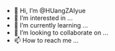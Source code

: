- 👋 Hi, I’m @HUangZAIyue
- 👀 I’m interested in ...
- 🌱 I’m currently learning ...
- 💞️ I’m looking to collaborate on ...
- 📫 How to reach me ...

<!---
HUangZAIyue/HUangZAIyue is a ✨ special ✨ repository because its `README.md` (this file) appears on your GitHub profile.
You can click the Preview link to take a look at your changes.
--->
